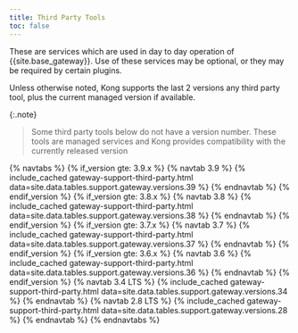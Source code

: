 ```yaml
---
title: Third Party Tools
toc: false
---
```


These are services which are used in day to day operation of {{site.base_gateway}}. Use of these services may be optional, or they may be required by certain plugins.

Unless otherwise noted, Kong supports the last 2 versions any third party tool, plus the current managed version if available.

{:.note}
> Some third party tools below do not have a version number. These tools are managed services and Kong provides compatibility with the currently released version

{% navtabs %}
  {% if_version gte: 3.9.x %}
  {% navtab 3.9 %}
    {% include_cached gateway-support-third-party.html data=site.data.tables.support.gateway.versions.39 %}
  {% endnavtab %}
  {% endif_version %}
  {% if_version gte: 3.8.x %}
  {% navtab 3.8 %}
    {% include_cached gateway-support-third-party.html data=site.data.tables.support.gateway.versions.38 %}
  {% endnavtab %}
  {% endif_version %}
  {% if_version gte: 3.7.x %}
  {% navtab 3.7 %}
    {% include_cached gateway-support-third-party.html data=site.data.tables.support.gateway.versions.37 %}
  {% endnavtab %}
  {% endif_version %}
  {% if_version gte: 3.6.x %}
  {% navtab 3.6 %}
    {% include_cached gateway-support-third-party.html data=site.data.tables.support.gateway.versions.36 %}
  {% endnavtab %}
  {% endif_version %}
  {% navtab 3.4 LTS %}
    {% include_cached gateway-support-third-party.html data=site.data.tables.support.gateway.versions.34 %}
  {% endnavtab %}
  {% navtab 2.8 LTS %}
    {% include_cached gateway-support-third-party.html data=site.data.tables.support.gateway.versions.28 %}
  {% endnavtab %}
{% endnavtabs %}
